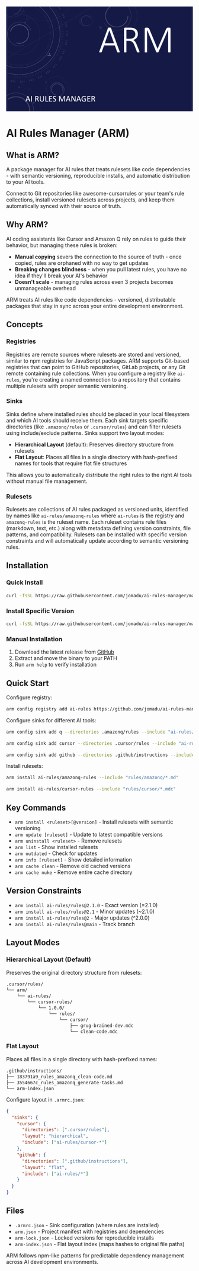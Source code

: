 ![ARM Header](assets/header.png)

# AI Rules Manager (ARM)

## What is ARM?

A package manager for AI rules that treats rulesets like code dependencies - with semantic versioning, reproducible installs, and automatic distribution to your AI tools.

Connect to Git repositories like awesome-cursorrules or your team's rule collections, install versioned rulesets across projects, and keep them automatically synced with their source of truth.

## Why ARM?

AI coding assistants like Cursor and Amazon Q rely on rules to guide their behavior, but managing these rules is broken:

- **Manual copying** severs the connection to the source of truth - once copied, rules are orphaned with no way to get updates
- **Breaking changes blindness** - when you pull latest rules, you have no idea if they'll break your AI's behavior
- **Doesn't scale** - managing rules across even 3 projects becomes unmanageable overhead

ARM treats AI rules like code dependencies - versioned, distributable packages that stay in sync across your entire development environment.

## Concepts

### Registries

Registries are remote sources where rulesets are stored and versioned, similar to npm registries for JavaScript packages. ARM supports Git-based registries that can point to GitHub repositories, GitLab projects, or any Git remote containing rule collections. When you configure a registry like `ai-rules`, you're creating a named connection to a repository that contains multiple rulesets with proper semantic versioning.

### Sinks

Sinks define where installed rules should be placed in your local filesystem and which AI tools should receive them. Each sink targets specific directories (like `.amazonq/rules` or `.cursor/rules`) and can filter rulesets using include/exclude patterns. Sinks support two layout modes:

- **Hierarchical Layout** (default): Preserves directory structure from rulesets
- **Flat Layout**: Places all files in a single directory with hash-prefixed names for tools that require flat file structures

This allows you to automatically distribute the right rules to the right AI tools without manual file management.

### Rulesets

Rulesets are collections of AI rules packaged as versioned units, identified by names like `ai-rules/amazonq-rules` where `ai-rules` is the registry and `amazonq-rules` is the ruleset name. Each ruleset contains rule files (markdown, text, etc.) along with metadata defining version constraints, file patterns, and compatibility. Rulesets can be installed with specific version constraints and will automatically update according to semantic versioning rules.

## Installation

### Quick Install

```bash
curl -fsSL https://raw.githubusercontent.com/jomadu/ai-rules-manager/main/scripts/install.sh | bash
```

### Install Specific Version

```bash
curl -fsSL https://raw.githubusercontent.com/jomadu/ai-rules-manager/main/scripts/install.sh | bash -s v1.0.0
```

### Manual Installation

1. Download the latest release from [GitHub](https://github.com/jomadu/ai-rules-manager/releases)
2. Extract and move the binary to your PATH
3. Run `arm help` to verify installation

## Quick Start

Configure registry:
```bash
arm config registry add ai-rules https://github.com/jomadu/ai-rules-manager-sample-git-registry --type git
```

Configure sinks for different AI tools:
```bash
arm config sink add q --directories .amazonq/rules --include "ai-rules/amazonq-*"
```

```bash
arm config sink add cursor --directories .cursor/rules --include "ai-rules/cursor-*"
```

```bash
arm config sink add github --directories .github/instructions --include "ai-rules/*" --layout flat
```

Install rulesets:
```bash
arm install ai-rules/amazonq-rules --include "rules/amazonq/*.md"
```

```bash
arm install ai-rules/cursor-rules --include "rules/cursor/*.mdc"
```

## Key Commands

- `arm install <ruleset>[@version]` - Install rulesets with semantic versioning
- `arm update [ruleset]` - Update to latest compatible versions
- `arm uninstall <ruleset>` - Remove rulesets
- `arm list` - Show installed rulesets
- `arm outdated` - Check for updates
- `arm info [ruleset]` - Show detailed information
- `arm cache clean` - Remove old cached versions
- `arm cache nuke` - Remove entire cache directory

## Version Constraints

- `arm install ai-rules/rules@2.1.0` - Exact version (=2.1.0)
- `arm install ai-rules/rules@2.1` - Minor updates (~2.1.0)
- `arm install ai-rules/rules@2` - Major updates (^2.0.0)
- `arm install ai-rules/rules@main` - Track branch

## Layout Modes

### Hierarchical Layout (Default)

Preserves the original directory structure from rulesets:

```
.cursor/rules/
└── arm/
    └── ai-rules/
        └── cursor-rules/
            └── 1.0.0/
                └── rules/
                    └── cursor/
                        ├── grug-brained-dev.mdc
                        └── clean-code.mdc
```

### Flat Layout

Places all files in a single directory with hash-prefixed names:

```
.github/instructions/
├── 183791a9_rules_amazonq_clean-code.md
├── 3554667c_rules_amazonq_generate-tasks.md
└── arm-index.json
```

Configure layout in `.armrc.json`:
```json
{
  "sinks": {
    "cursor": {
      "directories": [".cursor/rules"],
      "layout": "hierarchical",
      "include": ["ai-rules/cursor-*"]
    },
    "github": {
      "directories": [".github/instructions"],
      "layout": "flat",
      "include": ["ai-rules/*"]
    }
  }
}
```

## Files

- `.armrc.json` - Sink configuration (where rules are installed)
- `arm.json` - Project manifest with registries and dependencies
- `arm-lock.json` - Locked versions for reproducible installs
- `arm-index.json` - Flat layout index (maps hashes to original file paths)

ARM follows npm-like patterns for predictable dependency management across AI development environments.
